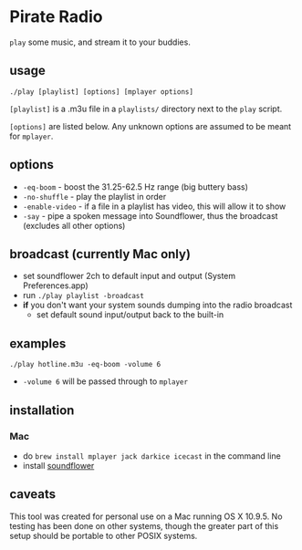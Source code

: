 # Pirate Radio

`play` some music, and stream it to your buddies.

## usage

`./play [playlist] [options] [mplayer options]`

`[playlist]` is a .m3u file in a `playlists/` directory next to the `play` script.

`[options]` are listed below. Any unknown options are assumed to be meant for `mplayer`.

## options

- `-eq-boom` - boost the 31.25-62.5 Hz range (big buttery bass)
- `-no-shuffle` - play the playlist in order
- `-enable-video` - if a file in a playlist has video, this will allow it to show
- `-say` - pipe a spoken message into Soundflower, thus the broadcast (excludes all other options)

## broadcast (currently Mac only)

- set soundflower 2ch to default input and output (System Preferences.app)
- run `./play playlist -broadcast`
- **if** you don't want your system sounds dumping into the radio broadcast
	- set default sound input/output back to the built-in

## examples

`./play hotline.m3u -eq-boom -volume 6`
- `-volume 6` will be passed through to `mplayer`

## installation

### Mac

- do `brew install mplayer jack darkice icecast` in the command line
- install [soundflower](https://rogueamoeba.com/freebies/soundflower/)

## caveats

This tool was created for personal use on a Mac running OS X 10.9.5. No testing
has been done on other systems, though the greater part of this setup should be
portable to other POSIX systems.
